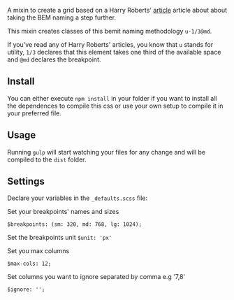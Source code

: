 A mixin to create a grid based on a Harry Roberts' [article](http://csswizardry.com/2015/08/bemit-taking-the-bem-naming-convention-a-step-further/) article about about taking the BEM naming a step further.

This mixin creates classes of this bemit naming methodology `u-1/3@md`.

If you've read any of Harry Roberts' articles, you know that `u` stands for utility, `1/3` declares that this element takes one third of the available space  and `@md` declares the breakpoint.

## Install

You can either execute `npm install` in your folder if you want to install all the dependences to compile this css or use your own setup to compile it in your preferred file.

## Usage
Running `gulp` will start watching your files for any change and will be compiled to the `dist` folder.

## Settings

Declare your variables in the `_defaults.scss` file:

Set your breakpoints' names and sizes

`$breakpoints: (sm: 320, md: 768, lg: 1024);`

Set the breakpoints unit
`$unit: 'px'`

Set you max columns

`$max-cols: 12;`

Set columns you want to ignore separated by comma e.g '7,8'

`$ignore: '';`
